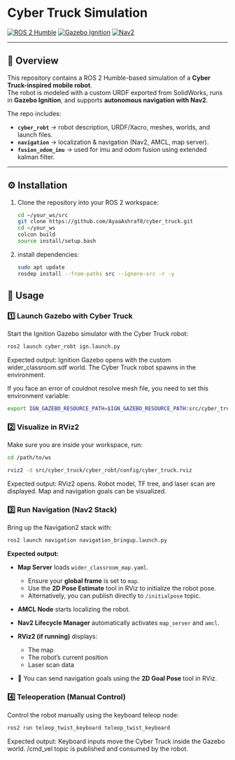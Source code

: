 # Cyber Truck Simulation 

[![ROS 2 Humble](https://img.shields.io/badge/ROS2-Humble-blue?logo=ros&logoColor=white)](https://docs.ros.org/en/humble/)
[![Gazebo Ignition](https://img.shields.io/badge/Gazebo-Ignition-orange?logo=gnometerminal&logoColor=white)](https://gazebosim.org/)
[![Nav2](https://img.shields.io/badge/Navigation2-Nav2-blue?logo=ros&logoColor=white)](https://navigation.ros.org/)

---

## 📖 Overview
This repository contains a ROS 2 Humble-based simulation of a **Cyber Truck-inspired mobile robot**.  
The robot is modeled with a custom URDF exported from SolidWorks, runs in **Gazebo Ignition**, and supports **autonomous navigation with Nav2**.

The repo includes:
- **`cyber_robt`** → robot description, URDF/Xacro, meshes, worlds, and launch files.  
- **`navigation`** → localization & navigation (Nav2, AMCL, map server).  
- **`fusion_odom_imu`** → used for imu and odom fusion using extended kalman filter.  

---

## ⚙️ Installation
1. Clone the repository into your ROS 2 workspace:
   ```bash
   cd ~/your_ws/src
   git clone https://github.com/AyaaAshraf0/cyber_truck.git
   cd ~/your_ws
   colcon build
   source install/setup.bash
2. install dependencies:
   ```bash
   sudo apt update
   rosdep install --from-paths src --ignore-src -r -y
   
## 🚀 Usage

### 1️⃣ Launch Gazebo with Cyber Truck
Start the Ignition Gazebo simulator with the Cyber Truck robot:
  ```bash
  ros2 launch cyber_robt ign.launch.py
  ```
Expected output:
Ignition Gazebo opens with the custom wider_classroom.sdf world.
The Cyber Truck robot spawns in the environment.

If you face an error of couldnot resolve mesh file, you need to set this environment variable:
```bash
export IGN_GAZEBO_RESOURCE_PATH=$IGN_GAZEBO_RESOURCE_PATH:src/cyber_truck
```

### 2️⃣ Visualize in RViz2
Make sure you are inside your workspace, run:
```bash
cd /path/to/ws
```
```bash
rviz2 -d src/cyber_truck/cyber_robt/config/cyber_truck.rviz 
```
Expected output:
RViz2 opens.
Robot model, TF tree, and laser scan are displayed.
Map and navigation goals can be visualized.

### 3️⃣ Run Navigation (Nav2 Stack)
Bring up the Navigation2 stack with:
```bash
ros2 launch navigation navigation_bringup.launch.py
```
**Expected output:**  

- **Map Server** loads `wider_classroom_map.yaml`.  
  - Ensure your **global frame** is set to `map`.  
  - Use the **2D Pose Estimate** tool in RViz to initialize the robot pose.  
  - Alternatively, you can publish directly to `/initialpose` topic.  

- **AMCL Node** starts localizing the robot.  

- **Nav2 Lifecycle Manager** automatically activates `map_server` and `amcl`.  

- **RViz2 (if running)** displays:  
  - The map  
  - The robot’s current position  
  - Laser scan data  

- 🎯 You can send navigation goals using the **2D Goal Pose** tool in RViz.
  
### 4️⃣ Teleoperation (Manual Control)
Control the robot manually using the keyboard teleop node:
```bash
ros2 run teleop_twist_keyboard teleop_twist_keyboard
```
Expected output:
Keyboard inputs move the Cyber Truck inside the Gazebo world.
/cmd_vel topic is published and consumed by the robot.
 
